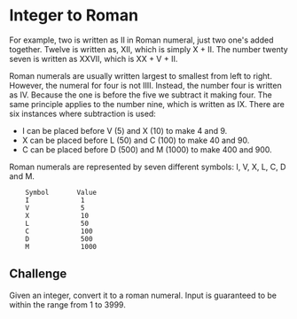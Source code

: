 # Integer to Roman
For example, two is written as II in Roman numeral, just two one's added together. Twelve is written as, XII, which is simply X + II. The number twenty seven is written as XXVII, which is XX + V + II.

Roman numerals are usually written largest to smallest from left to right. However, the numeral for four is not IIII. Instead, the number four is written as IV. Because the one is before the five we subtract it making four. The same principle applies to the number nine, which is written as IX. There are six instances where subtraction is used:

- I can be placed before V (5) and X (10) to make 4 and 9. 
- X can be placed before L (50) and C (100) to make 40 and 90. 
- C can be placed before D (500) and M (1000) to make 400 and 900.

Roman numerals are represented by seven different symbols: I, V, X, L, C, D and M.

``` 
    Symbol       Value
    I             1
    V             5
    X             10
    L             50
    C             100
    D             500
    M             1000
```

## Challenge
Given an integer, convert it to a roman numeral. Input is guaranteed to be within the range from 1 to 3999.



